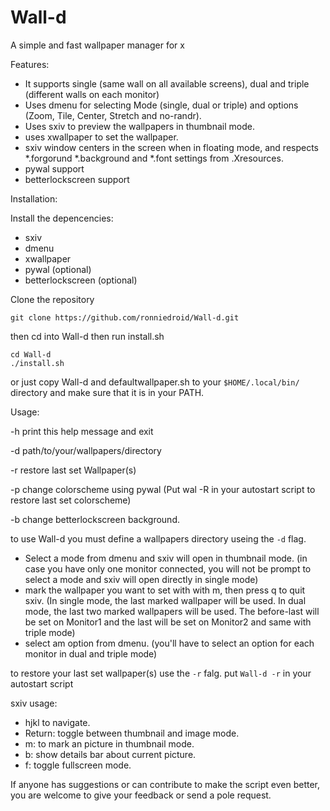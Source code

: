# Wall-d
A simple and fast wallpaper manager for x

Features:
- It supports single (same wall on all available screens), dual and triple (different walls on each monitor)
- Uses dmenu for selecting Mode (single, dual or triple) and options (Zoom, Tile, Center, Stretch and no-randr).
- Uses sxiv to preview the wallpapers in thumbnail mode.
- uses xwallpaper to set the wallpaper.
- sxiv window centers in the screen when in floating mode, and respects *.forgorund *.background and *.font settings from .Xresources.
- pywal support
- betterlockscreen support

Installation:

Install the depencencies:

- sxiv
- dmenu
- xwallpaper
- pywal (optional)
- betterlockscreen (optional)

Clone the repository
```shell
git clone https://github.com/ronniedroid/Wall-d.git
```
then cd into Wall-d then run install.sh
```shell
cd Wall-d
./install.sh
```
or just copy Wall-d and defaultwallpaper.sh to your `$HOME/.local/bin/` directory and make sure that it is in your PATH.

Usage:

-h print this help message and exit

-d path/to/your/wallpapers/directory

-r restore last set Wallpaper(s)

-p change colorscheme using pywal (Put wal -R in your autostart script to restore last set colorscheme)

-b change betterlockscreen background.

to use Wall-d you must define a wallpapers directory useing the `-d` flag.

- Select a mode from dmenu and sxiv will open in thumbnail mode. (in case you have only one monitor connected, you will not be prompt to select a mode and sxiv will open directly in single mode)
- mark the wallpaper you want to set with with m, then press q to quit sxiv. (In single mode, the last marked wallpaper will be used. In dual mode, the last two marked wallpapers will be used. The before-last will be set on Monitor1 and the last will be set on Monitor2 and same with triple mode)
- select am option from dmenu. (you'll have to select an option for each monitor in dual and triple mode)

to restore your last set wallpaper(s) use the `-r` falg. put `Wall-d -r` in your autostart script

sxiv usage:

- hjkl to navigate.
- Return: toggle between thumbnail and image mode.
- m: to mark an picture in thumbnail mode.
- b: show details bar about current picture.
- f: toggle fullscreen mode.

If anyone has suggestions or can contribute to make the script even better, you are welcome to give your feedback or send a pole request.
